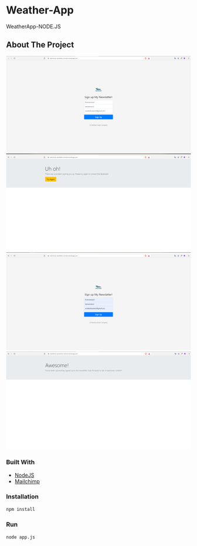 # Weather-App

WeatherApp-NODE.JS

<!-- ABOUT THE PROJECT -->
## About The Project

![Product Name Screen Shot][product-screenshot1]
![Product Name Screen Shot][product-screenshot2]
![Product Name Screen Shot][product-screenshot3]
![Product Name Screen Shot][product-screenshot4]


### Built With
* [NodeJS](https://nodejs.org/en/)
* [Mailchimp](https://mailchimp.com/)


<!-- GETTING STARTED -->
### Installation

```sh
npm install 
```

### Run

```sh
node app.js 
```



<!-- MARKDOWN & IMAGES -->

[product-screenshot1]: screenshots/newsletter1.png
[product-screenshot2]: screenshots/newsletter2.png
[product-screenshot3]: screenshots/newsletter3.png
[product-screenshot4]: screenshots/newsletter4.png